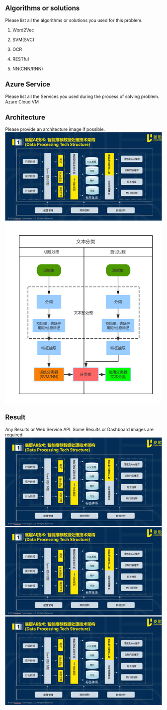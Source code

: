 ## Algorithms or solutions
Please list all the algorithms or solutions you used for this problem.
1. Word2Vec

2. SVM(SVC)

3. OCR

4. RESTful

5. NN(CNN/RNN)
 
## Azure Service
Please list all the Services you used during the process of solving problem.
Azure Cloud VM
 
## Architecture
Please provide an architecture image if possible.
![Architecture](https://raw.githubusercontent.com/MS-CSE-GCR/IndustryHack/master/Hack%40June/MaryKay/M-3/Lavector/系统架构.png "Architecture")
![Model](https://raw.githubusercontent.com/MS-CSE-GCR/IndustryHack/master/Hack%40June/MaryKay/M-3/Lavector/文本分类流程图.png "Model")


## Result
Any Results or Web Service API. Some Results or Dashboard images are required.
![result1](https://raw.githubusercontent.com/MS-CSE-GCR/IndustryHack/master/Hack%40June/MaryKay/M-3/Lavector/系统架构.png "result1")
![result2](https://raw.githubusercontent.com/MS-CSE-GCR/IndustryHack/master/Hack%40June/MaryKay/M-3/Lavector/系统架构.png "result2")
![result3](https://raw.githubusercontent.com/MS-CSE-GCR/IndustryHack/master/Hack%40June/MaryKay/M-3/Lavector/系统架构.png "result3")